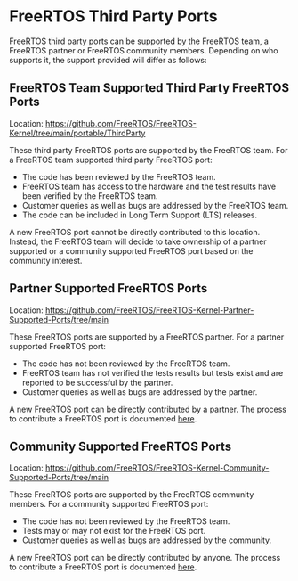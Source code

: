 # FreeRTOS Third Party Ports

FreeRTOS third party ports can be supported by the FreeRTOS team, a FreeRTOS
partner or FreeRTOS community members. Depending on who supports it, the support
provided will differ as follows:

## FreeRTOS Team Supported Third Party FreeRTOS Ports

Location: https://github.com/FreeRTOS/FreeRTOS-Kernel/tree/main/portable/ThirdParty

These third party FreeRTOS ports are supported by the FreeRTOS team. For a
FreeRTOS team supported third party FreeRTOS port:

* The code has been reviewed by the FreeRTOS team.
* FreeRTOS team has access to the hardware and the test results have been
  verified by the FreeRTOS team.
* Customer queries as well as bugs are addressed by the FreeRTOS team.
* The code can be included in Long Term Support (LTS) releases.

A new FreeRTOS port cannot be directly contributed to this location. Instead,
the FreeRTOS team will decide to take ownership of a partner supported or a
community supported FreeRTOS port based on the community interest.

## Partner Supported FreeRTOS Ports

Location: https://github.com/FreeRTOS/FreeRTOS-Kernel-Partner-Supported-Ports/tree/main

These FreeRTOS ports are supported by a FreeRTOS partner. For a partner
supported FreeRTOS port:

* The code has not been reviewed by the FreeRTOS team.
* FreeRTOS team has not verified the tests results but tests exist and are
  reported to be successful by the partner.
* Customer queries as well as bugs are addressed by the partner.

A new FreeRTOS port can be directly contributed by a partner. The process to
contribute a FreeRTOS port is documented [here](https://github.com/FreeRTOS/FreeRTOS-Kernel-Partner-Supported-Ports/blob/main/README.md).

## Community Supported FreeRTOS Ports

Location: https://github.com/FreeRTOS/FreeRTOS-Kernel-Community-Supported-Ports/tree/main

These FreeRTOS ports are supported by the FreeRTOS community members. For a
community supported FreeRTOS port:

* The code has not been reviewed by the FreeRTOS team.
* Tests may or may not exist for the FreeRTOS port.
* Customer queries as well as bugs are addressed by the community.

A new FreeRTOS port can be directly contributed by anyone. The process to
contribute a FreeRTOS port is documented [here](https://github.com/FreeRTOS/FreeRTOS-Kernel-Community-Supported-Ports/blob/main/README.md).

